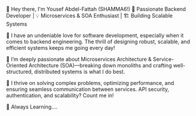 👋 Hey there, I'm Yousef Abdel-Fattah (SHAMMA6!)
🔹 Passionate Backend Developer | 💡 Microservices & SOA Enthusiast | 🏗️ Building Scalable Systems

💙 I have an undeniable love for software development, especially when it comes to backend engineering. The thrill of designing robust, scalable, and efficient systems keeps me going every day!

🔹 I’m deeply passionate about Microservices Architecture & Service-Oriented Architecture (SOA)—breaking down monoliths and crafting well-structured, distributed systems is what I do best.

🔹 I thrive on solving complex problems, optimizing performance, and ensuring seamless communication between services. API security, authentication, and scalability? Count me in!

🌱 Always Learning....
